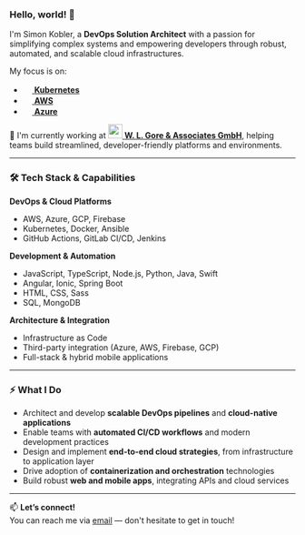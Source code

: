 ### Hello, world! 👋

I'm Simon Kobler, a **DevOps Solution Architect** with a passion for simplifying complex systems and empowering developers through robust, automated, and scalable cloud infrastructures.

My focus is on:
- [<img src="https://upload.wikimedia.org/wikipedia/commons/thumb/3/39/Kubernetes_logo_without_workmark.svg/1234px-Kubernetes_logo_without_workmark.svg.png" width="16" height="16"> **Kubernetes**](https://kubernetes.io/)
- [<img src="https://upload.wikimedia.org/wikipedia/commons/thumb/9/93/Amazon_Web_Services_Logo.svg/150px-Amazon_Web_Services_Logo.svg.png" width="16" height="16"> **AWS**](https://aws.amazon.com)
- [<img src="https://upload.wikimedia.org/wikipedia/commons/thumb/f/fa/Microsoft_Azure.svg/150px-Microsoft_Azure.svg.png" width="16" height="16"> **Azure**](https://azure.com)

🌱 I'm currently working at [<img src="https://cdn.cookielaw.org/logos/4299597f-b79a-4366-b0af-8602ffca3653/70f24e49-ddb0-4577-ba64-98295e8f6004/0c18e79b-d3ae-4fb3-ac2a-ed6aa3ca6efe/gore_logo_color_positive_rgb.png" width="25" height="25"> **W. L. Gore & Associates GmbH**](https://gore.de), helping teams build streamlined, developer-friendly platforms and environments.

---

### 🛠️ Tech Stack & Capabilities

**DevOps & Cloud Platforms**
- AWS, Azure, GCP, Firebase
- Kubernetes, Docker, Ansible
- GitHub Actions, GitLab CI/CD, Jenkins

**Development & Automation**
- JavaScript, TypeScript, Node.js, Python, Java, Swift
- Angular, Ionic, Spring Boot
- HTML, CSS, Sass
- SQL, MongoDB

**Architecture & Integration**
- Infrastructure as Code
- Third-party integration (Azure, AWS, Firebase, GCP)
- Full-stack & hybrid mobile applications

---

### ⚡ What I Do

- Architect and develop **scalable DevOps pipelines** and **cloud-native applications**
- Enable teams with **automated CI/CD workflows** and modern development practices
- Design and implement **end-to-end cloud strategies**, from infrastructure to application layer
- Drive adoption of **containerization and orchestration** technologies
- Build robust **web and mobile apps**, integrating APIs and cloud services

---

📫 **Let’s connect!**  
You can reach me via [email](mailto:contact+github@kobler.me) — don't hesitate to get in touch!
